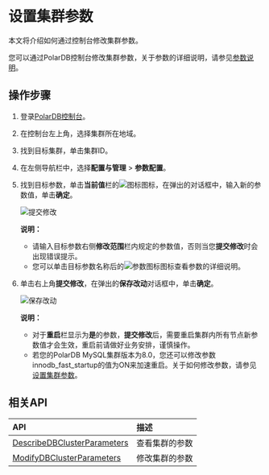 # 设置集群参数

本文将介绍如何通过控制台修改集群参数。

您可以通过PolarDB控制台修改集群参数，关于参数的详细说明，请参见[参数说明](https://dev.mysql.com/doc/refman/5.6/en/server-system-variables.html)。

## 操作步骤

1.  登录[PolarDB控制台](https://polardb.console.aliyun.com/)。

2.  在控制台左上角，选择集群所在地域。

3.  找到目标集群，单击集群ID。

4.  在左侧导航栏中，选择**配置与管理** \> **参数配置**。

5.  找到目标参数，单击**当前值**栏的![图标](https://static-aliyun-doc.oss-cn-hangzhou.aliyuncs.com/assets/img/zh-CN/7773201061/p143313.png)图标，在弹出的对话框中，输入新的参数值，单击**确定**。

    ![提交修改](https://static-aliyun-doc.oss-cn-hangzhou.aliyuncs.com/assets/img/zh-CN/7773201061/p34687.png)

    **说明：**

    -   请输入目标参数右侧**修改范围**栏内规定的参数值，否则当您**提交修改**时会出现错误提示。
    -   您可以单击目标参数名称后的![参数图标](https://static-aliyun-doc.oss-cn-hangzhou.aliyuncs.com/assets/img/zh-CN/7773201061/p143498.png)图标查看参数的详细说明。
6.  单击右上角**提交修改**，在弹出的**保存改动**对话框中，单击**确定**。

    ![保存改动](https://static-aliyun-doc.oss-cn-hangzhou.aliyuncs.com/assets/img/zh-CN/7773201061/p34688.png)

    **说明：**

    -   对于**重启**栏显示为**是**的参数，**提交修改**后，需要重启集群内所有节点新参数值才会生效，重启前请做好业务安排，谨慎操作。
    -   若您的PolarDB MySQL集群版本为8.0，您还可以修改参数innodb\_fast\_startup的值为ON来加速重启。关于如何修改参数，请参见[设置集群参数](/intl.zh-CN/用户指南/其他操作/设置集群参数.md)。

## 相关API

|API|描述|
|:--|:-|
|[DescribeDBClusterParameters](/intl.zh-CN/API参考/集群参数/DescribeDBClusterParameters.md)|查看集群的参数|
|[ModifyDBClusterParameters](/intl.zh-CN/API参考/集群参数/ModifyDBClusterParameters.md)|修改集群的参数|

